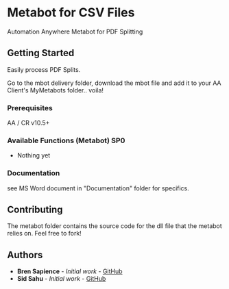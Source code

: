 # Metabot for CSV Files

Automation Anywhere Metabot for PDF Splitting

## Getting Started

Easily process PDF Splits.

Go to the mbot delivery folder, download the mbot file and add it to your AA Client's MyMetabots folder.. voila!

### Prerequisites

AA / CR v10.5+


### Available Functions (Metabot) SP0

* Nothing yet


### Documentation

see MS Word document in "Documentation" folder for specifics.

## Contributing

The metabot folder contains the source code for the dll file that the metabot relies on. Feel free to fork!


## Authors

* **Bren Sapience** - *Initial work* - [GitHub](https://github.com/BrendanSapience)
* **Sid Sahu** - *Initial work* - [GitHub](https://github.com/sahusid2006)
